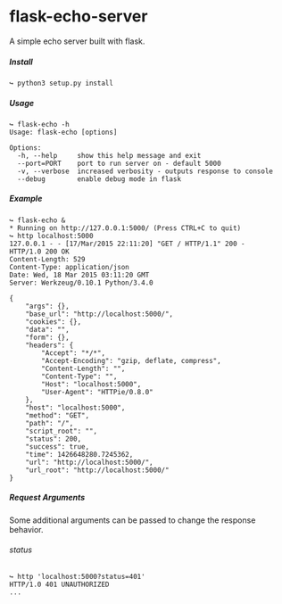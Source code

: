 # flask-echo-server

A simple echo server built with flask.

##### Install
```
↪ python3 setup.py install
```

##### Usage
```
↪ flask-echo -h
Usage: flask-echo [options]

Options:
  -h, --help     show this help message and exit
  --port=PORT    port to run server on - default 5000
  -v, --verbose  increased verbosity - outputs response to console
  --debug        enable debug mode in flask

```

##### Example
```
↪ flask-echo &
* Running on http://127.0.0.1:5000/ (Press CTRL+C to quit)
↪ http localhost:5000
127.0.0.1 - - [17/Mar/2015 22:11:20] "GET / HTTP/1.1" 200 -
HTTP/1.0 200 OK
Content-Length: 529
Content-Type: application/json
Date: Wed, 18 Mar 2015 03:11:20 GMT
Server: Werkzeug/0.10.1 Python/3.4.0

{
    "args": {},
    "base_url": "http://localhost:5000/",
    "cookies": {},
    "data": "",
    "form": {},
    "headers": {
        "Accept": "*/*",
        "Accept-Encoding": "gzip, deflate, compress",
        "Content-Length": "",
        "Content-Type": "",
        "Host": "localhost:5000",
        "User-Agent": "HTTPie/0.8.0"
    },
    "host": "localhost:5000",
    "method": "GET",
    "path": "/",
    "script_root": "",
    "status": 200,
    "success": true,
    "time": 1426648280.7245362,
    "url": "http://localhost:5000/",
    "url_root": "http://localhost:5000/"
}
```

##### Request Arguments
Some additional arguments can be passed to change the response behavior.

###### status
```
↪ http 'localhost:5000?status=401'
HTTP/1.0 401 UNAUTHORIZED
...
```
